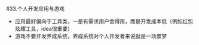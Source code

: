 #33.个人开发应用与游戏

 * 应用最好偏向于工具类，一是有需求用户舍得用，而是开发成本低（例如红包炫耀工具，idea很重要）
 * 游戏不要开发养成系统，养成系统对个人开发者来说就是一场噩梦
  
